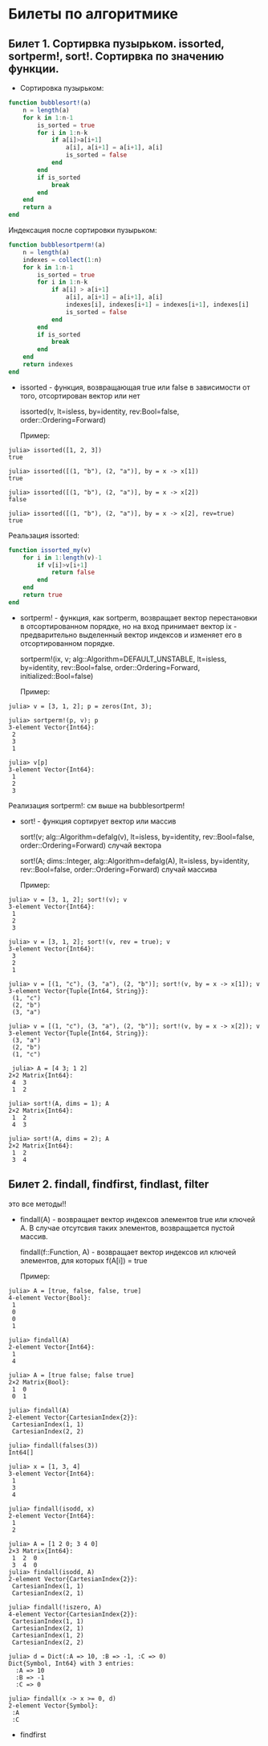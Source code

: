 # Билеты по алгоритмике

## Билет 1. Сортирвка пузырьком. issorted, sortperm!, sort!. Сортирвка по значению функции. 
- Сортировка пузырьком:
```julia
function bubblesort!(a)
    n = length(a)
    for k in 1:n-1
        is_sorted = true
        for i in 1:n-k
            if a[i]>a[i+1]
                a[i], a[i+1] = a[i+1], a[i]
                is_sorted = false
            end
        end
        if is_sorted
            break
        end
    end
    return a
end
```
Индексация после сортировки пузырьком:
```julia
function bubblesortperm!(a)
    n = length(a)
    indexes = collect(1:n)
    for k in 1:n-1
        is_sorted = true
        for i in 1:n-k
            if a[i] > a[i+1]
                a[i], a[i+1] = a[i+1], a[i]
                indexes[i], indexes[i+1] = indexes[i+1], indexes[i]
                is_sorted = false
            end
        end
        if is_sorted
            break
        end
    end
    return indexes
end
```
- issorted - функция, возвращающая true или false в зависимости от того, отсортирован вектор или нет

  issorted(v, lt=isless, by=identity, rev:Bool=false, order::Ordering=Forward)
  
  Пример:
```
julia> issorted([1, 2, 3])
true

julia> issorted([(1, "b"), (2, "a")], by = x -> x[1])
true

julia> issorted([(1, "b"), (2, "a")], by = x -> x[2])
false

julia> issorted([(1, "b"), (2, "a")], by = x -> x[2], rev=true)
true
```
   Реальзация issorted:
``` julia
function issorted_my(v)
    for i in 1:length(v)-1
        if v[i]>v[i+1]
            return false
        end
    end
    return true
end
```
- sortperm! - функция, как sortperm, возвращает вектор перестановки в отсортированном порядке, но на вход принимает вектор ix - предварительно выделенный вектор индексов и изменяет его в отсортированном порядке.

    sortperm!(ix, v; alg::Algorithm=DEFAULT_UNSTABLE, lt=isless, by=identity, rev::Bool=false, order::Ordering=Forward, initialized::Bool=false)

    Пример:
```
julia> v = [3, 1, 2]; p = zeros(Int, 3);

julia> sortperm!(p, v); p
3-element Vector{Int64}:
 2
 3
 1

julia> v[p]
3-element Vector{Int64}:
 1
 2
 3
```
   Реализация sortperm!: см выше на bubblesortperm!
   
  - sort! - функция сортирует вектор или массив

    sort!(v; alg::Algorithm=defalg(v), lt=isless, by=identity, rev::Bool=false, order::Ordering=Forward) случай вектора
    
    sort!(A; dims::Integer, alg::Algorithm=defalg(A), lt=isless, by=identity, rev::Bool=false, order::Ordering=Forward) случай массива
    
    Пример: 
```
julia> v = [3, 1, 2]; sort!(v); v
3-element Vector{Int64}:
 1
 2
 3

julia> v = [3, 1, 2]; sort!(v, rev = true); v
3-element Vector{Int64}:
 3
 2
 1

julia> v = [(1, "c"), (3, "a"), (2, "b")]; sort!(v, by = x -> x[1]); v
3-element Vector{Tuple{Int64, String}}:
 (1, "c")
 (2, "b")
 (3, "a")

julia> v = [(1, "c"), (3, "a"), (2, "b")]; sort!(v, by = x -> x[2]); v
3-element Vector{Tuple{Int64, String}}:
 (3, "a")
 (2, "b")
 (1, "c")  
 
 julia> A = [4 3; 1 2]
2×2 Matrix{Int64}:
 4  3
 1  2

julia> sort!(A, dims = 1); A
2×2 Matrix{Int64}:
 1  2
 4  3

julia> sort!(A, dims = 2); A
2×2 Matrix{Int64}:
 1  2
 3  4
```

## Билет 2. findall, findfirst, findlast, filter
это все методы!!
- findall(А) - возвращает вектор индексов элементов true или ключей А. В случае отсутсвия таких элементов, возвращается пустой массив.
    
    findall(f::Function, A) - возвращает вектор индексов ил ключей элементов, для которых f(A[i]) = true
    
    Пример:
```
julia> A = [true, false, false, true]
4-element Vector{Bool}:
 1
 0
 0
 1

julia> findall(A)
2-element Vector{Int64}:
 1
 4

julia> A = [true false; false true]
2×2 Matrix{Bool}:
 1  0
 0  1

julia> findall(A)
2-element Vector{CartesianIndex{2}}:
 CartesianIndex(1, 1)
 CartesianIndex(2, 2)

julia> findall(falses(3))
Int64[]

julia> x = [1, 3, 4]
3-element Vector{Int64}:
 1
 3
 4

julia> findall(isodd, x)
2-element Vector{Int64}:
 1
 2

julia> A = [1 2 0; 3 4 0]
2×3 Matrix{Int64}:
 1  2  0
 3  4  0
julia> findall(isodd, A)
2-element Vector{CartesianIndex{2}}:
 CartesianIndex(1, 1)
 CartesianIndex(2, 1)

julia> findall(!iszero, A)
4-element Vector{CartesianIndex{2}}:
 CartesianIndex(1, 1)
 CartesianIndex(2, 1)
 CartesianIndex(1, 2)
 CartesianIndex(2, 2)

julia> d = Dict(:A => 10, :B => -1, :C => 0)
Dict{Symbol, Int64} with 3 entries:
  :A => 10
  :B => -1
  :C => 0

julia> findall(x -> x >= 0, d)
2-element Vector{Symbol}:
 :A
 :C
```

- findfirst
